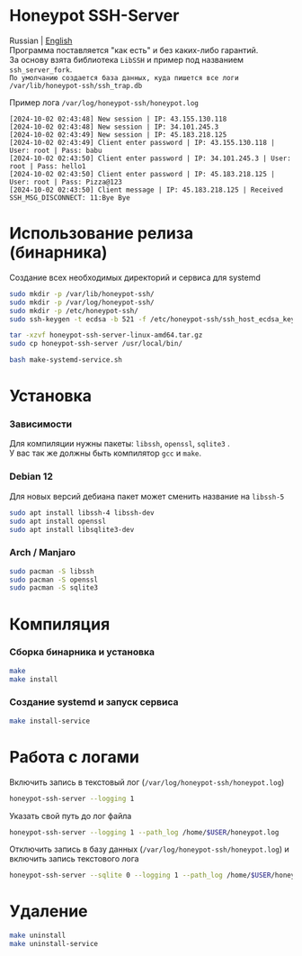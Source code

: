 # Honeypot SSH-Server
Russian | [English](README.md)</br>
Программа поставляется "как есть" и без каких-либо гарантий. </br>
За основу взята библиотека `LibSSH` и пример под названием `ssh_server_fork`.</br>
`По умолчанию создается база данных, куда пишется все логи /var/lib/honeypot-ssh/ssh_trap.db`

Пример лога `/var/log/honeypot-ssh/honeypot.log`</br>
```
[2024-10-02 02:43:48] New session | IP: 43.155.130.118
[2024-10-02 02:43:48] New session | IP: 34.101.245.3
[2024-10-02 02:43:49] New session | IP: 45.183.218.125
[2024-10-02 02:43:49] Client enter password | IP: 43.155.130.118 | User: root | Pass: babu
[2024-10-02 02:43:50] Client enter password | IP: 34.101.245.3 | User: root | Pass: hello1
[2024-10-02 02:43:50] Client enter password | IP: 45.183.218.125 | User: root | Pass: Pizza@123
[2024-10-02 02:43:50] Client message | IP: 45.183.218.125 | Received SSH_MSG_DISCONNECT: 11:Bye Bye
```

# Использование релиза (бинарника)
Создание всех необходимых директорий и сервиса для systemd
```bash
sudo mkdir -p /var/lib/honeypot-ssh/
sudo mkdir -p /var/log/honeypot-ssh/
sudo mkdir -p /etc/honeypot-ssh/
sudo ssh-keygen -t ecdsa -b 521 -f /etc/honeypot-ssh/ssh_host_ecdsa_key -N ""

tar -xzvf honeypot-ssh-server-linux-amd64.tar.gz
sudo cp honeypot-ssh-server /usr/local/bin/

bash make-systemd-service.sh
```

# Установка
### Зависимости
Для компиляции нужны пакеты: `libssh`, `openssl`, `sqlite3` .</br>
У вас так же должны быть компилятор `gcc` и `make`.

### Debian 12
Для новых версий дебиана пакет может сменить название на `libssh-5`
```bash
sudo apt install libssh-4 libssh-dev
sudo apt install openssl
sudo apt install libsqlite3-dev
```

### Arch / Manjaro
```bash
sudo pacman -S libssh
sudo pacman -S openssl
sudo pacman -S sqlite3
```

# Компиляция
### Сборка бинарника и установка
```bash
make
make install
```

### Создание systemd и запуск сервиса
```bash
make install-service
```

# Работа с логами
Включить запись в текстовый лог (`/var/log/honeypot-ssh/honeypot.log`)
```bash
honeypot-ssh-server --logging 1
```

Указать свой путь до лог файла
```bash
honeypot-ssh-server --logging 1 --path_log /home/$USER/honeypot.log
```

Отключить запись в базу данных (`/var/log/honeypot-ssh/honeypot.log`) и включить запись текстового лога
```bash
honeypot-ssh-server --sqlite 0 --logging 1 --path_log /home/$USER/honeypot.log
```

# Удаление
```bash
make uninstall
make uninstall-service
```
